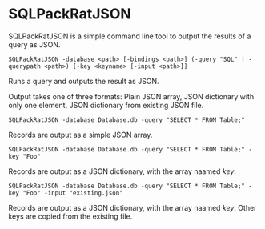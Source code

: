 # SQLPackRatJSON

SQLPackRatJSON is a simple command line tool to output the results of a query as JSON.

    SQLPackRatJSON -database <path> [-bindings <path>] (-query "SQL" | -querypath <path>) [-key <keyname> [-input <path>]]

Runs a query and outputs the result as JSON.

Output takes one of three formats: Plain JSON array, JSON dictionary with only one element, JSON dictionary from existing JSON file.

    SQLPackRatJSON -database Database.db -query "SELECT * FROM Table;"

Records are output as a simple JSON array.

    SQLPackRatJSON -database Database.db -query "SELECT * FROM Table;" -key "Foo"

Records are output as a JSON dictionary, with the array naamed *key*.

    SQLPackRatJSON -database Database.db -query "SELECT * FROM Table;" -key "Foo" -input "existing.json"

Records are output as a JSON dictionary, with the array naamed *key*. Other keys are copied from the existing file.
